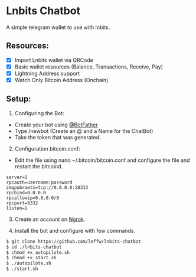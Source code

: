 # Lnbits Chatbot

A simple telegram wallet to use with lnbits.

## Resources:

- [x] Import Lnbits wallet via QRCode
- [x] Basic wallet resources (Balance, Transactions, Receive, Pay)
- [x] Lightning Address support
- [x] Watch Only Bitcoin Address (Onchain)

## Setup:

1) Configuring the Bot:
- Create your bot using [@BotFather](https://t.me/BotFather)
- Type /newbot (Create an @ and a Name for the ChatBot)
- Take the token that was generated.

2) Configuration bitcoin.conf:
- Edit the file using nano ~/.bitcoin/bitcoin.conf and configure the file and restart the bitcoind.
```env
server=1
rpcauth=username:password
zmqpubrawtx=tcp://0.0.0.0:28333
rpcbind=0.0.0.0
rpcallowip=0.0.0.0/0
rpcport=8332
listen=1
```
3) Create an account on [Ngrok](https://ngrok.com/).

4) Install the bot and configure with few commands.
```bash
$ git clone https://github.com/leffw/lnbits-chatbot
$ cd ./lnbits-chatbot
$ chmod +x autopilote.sh 
$ chmod +x start.sh
$ ./autopilote.sh
$ ./start.sh
```
